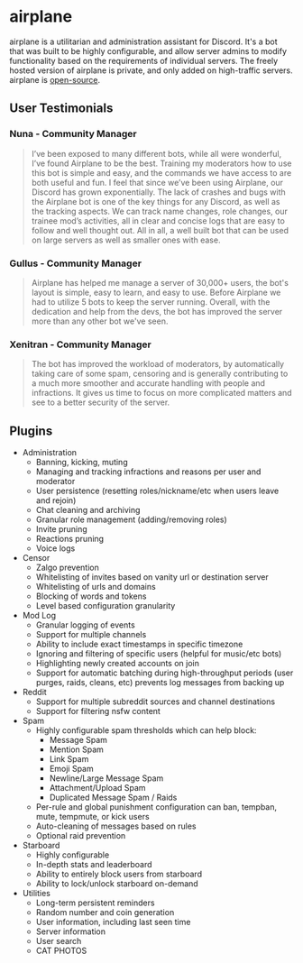 # airplane

airplane is a utilitarian and administration assistant for Discord. It's a bot that was built to be highly configurable, and allow server admins to modify functionality based on the requirements of individual servers. The freely hosted version of airplane is private, and only added on high-traffic servers. airplane is [open-source](https://github.com/OGNova/airplane).

## User Testimonials

### Nuna - Community Manager

> I’ve been exposed to many different bots, while all were wonderful, I’ve found Airplane to be the best. Training my moderators how to use this bot is simple and easy, and the commands we have access to are both useful and fun. I feel that since we’ve been using Airplane, our Discord has grown exponentially. The lack of crashes and bugs with the Airplane bot is one of the key things for any Discord, as well as the tracking aspects. We can track name changes, role changes, our trainee mod’s activities, all in clear and concise logs that are easy to follow and well thought out. All in all, a well built bot that can be used on large servers as well as smaller ones with ease.

### Gullus - Community Manager

> Airplane has helped me manage a server of 30,000+ users, the bot's layout is simple, easy to learn, and easy to use. Before Airplane we had to utilize 5 bots to keep the server running. Overall, with the dedication and help from the devs, the bot has improved the server more than any other bot we've seen.

### Xenitran - Community Manager

> The bot has improved the workload of moderators, by automatically taking care of some spam, censoring and is generally contributing to a much more smoother and accurate handling with people and infractions. It gives us time to focus on more complicated matters and see to a better security of the server.


## Plugins

- Administration
  - Banning, kicking, muting
  - Managing and tracking infractions and reasons per user and moderator
  - User persistence (resetting roles/nickname/etc when users leave and rejoin)
  - Chat cleaning and archiving
  - Granular role management (adding/removing roles)
  - Invite pruning
  - Reactions pruning
  - Voice logs
- Censor
  - Zalgo prevention
  - Whitelisting of invites based on vanity url or destination server
  - Whitelisting of urls and domains
  - Blocking of words and tokens
  - Level based configuration granularity
- Mod Log
  - Granular logging of events
  - Support for multiple channels
  - Ability to include exact timestamps in specific timezone
  - Ignoring and filtering of specific users (helpful for music/etc bots)
  - Highlighting newly created accounts on join
  - Support for automatic batching during high-throughput periods (user purges, raids, cleans, etc) prevents log messages from backing up
- Reddit
  - Support for multiple subreddit sources and channel destinations
  - Support for filtering nsfw content
- Spam
  - Highly configurable spam thresholds which can help block:
    - Message Spam
    - Mention Spam
    - Link Spam
    - Emoji Spam
    - Newline/Large Message Spam
    - Attachment/Upload Spam
    - Duplicated Message Spam / Raids
  - Per-rule and global punishment configuration can ban, tempban, mute, tempmute, or kick users
  - Auto-cleaning of messages based on rules
  - Optional raid prevention
- Starboard
  - Highly configurable
  - In-depth stats and leaderboard
  - Ability to entirely block users from starboard
  - Ability to lock/unlock starboard on-demand
- Utilities
  - Long-term persistent reminders
  - Random number and coin generation
  - User information, including last seen time
  - Server information
  - User search
  - CAT PHOTOS
